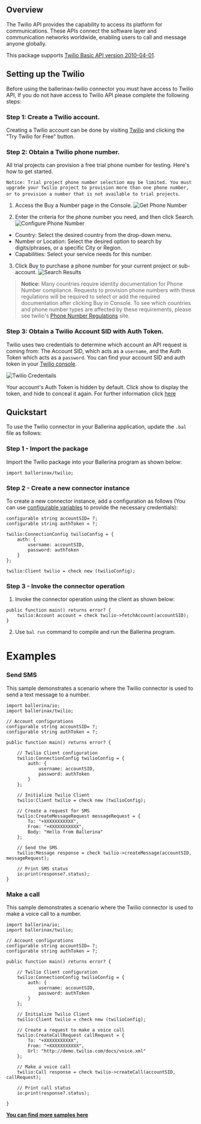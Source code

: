 ## Overview

The Twilio API provides the capability to access its platform for communications. These APIs connect the software layer and communication networks worldwide, enabling users to call and message anyone globally.

This package supports [Twilio Basic API version 2010-04-01](https://www.twilio.com/docs/all).

## Setting up the Twilio
Before using the ballerinax-twilio connector you must have access to Twilio API, If you do not have access to Twilio API please complete the following steps:

### Step 1: Create a Twilio account.
Creating a Twilio account can be done by visiting [Twilio](https://www.twilio.com) and clicking the "Try Twilio for Free" button.

### Step 2: Obtain a Twilio phone number.

All trial projects can provision a free trial phone number for testing. Here's how to get started.

`Notice: Trial project phone number selection may be limited. You must upgrade your Twilio project to provision more than one phone number, or to provision a number that is not available to trial projects`.

1. Access the Buy a Number page in the Console.
![Get Phone Number](https://github.com/ballerina-platform/module-ballerinax-twilio/tree/master/ballerina/resources/get-phone-number.png?raw=true)

2. Enter the criteria for the phone number you need, and then click Search.
![Configure Phone Number](https://github.com/ballerina-platform/module-ballerinax-twilio/tree/master/ballerina/resources/phone-number-config.png?raw=true)

- Country: Select the desired country from the drop-down menu.
- Number or Location: Select the desired option to search by digits/phrases, or a specific City or Region.
- Capabilities: Select your service needs for this number. 

3. Click Buy to purchase a phone number for your current project or sub-account.
![Search Results](https://github.com/ballerina-platform/module-ballerinax-twilio/tree/master/ballerina/resources/search-phone-number.png?raw=true)
> **Notice:** Many countries require identity documentation for Phone Number compliance. Requests to provision phone numbers with these regulations will be required to select or add the required documentation after clicking Buy in Console. To see which countries and phone number types are affected by these requirements, please see twilio's [Phone Number Regulations](https://www.twilio.com/guidelines/regulatory) site.

### Step 3: Obtain a Twilio Account SID with Auth Token.
Twilio uses two credentials to determine which account an API request is coming from: The Account SID, which acts as a `username`, and the Auth Token which acts as a `password`. You can find your account SID and auth token in your [Twilio console](https://www.twilio.com/console).

![Twilio Credentails](https://github.com/ballerina-platform/module-ballerinax-twilio/tree/master/ballerina/resources/get-credentails.png?raw=true)

Your account's Auth Token is hidden by default. Click show to display the token, and hide to conceal it again. For further information click [here](https://support.twilio.com/hc/en-us/articles/223136027-Auth-Tokens-and-How-to-Change-Them)

## Quickstart

To use the Twilio connector in your Ballerina application, update the `.bal` file as follows:

### Step 1 - Import the package

Import the Twilio package into your Ballerina program as shown below:

```ballerina
import ballerinax/twilio;
```

### Step 2 - Create a new connector instance

To create a new connector instance, add a configuration as follows (You can use [configurable variables](https://ballerina.io/learn/by-example/configurable.html) to provide the necessary credentials):

```ballerina
configurable string accountSID= ?;
configurable string authToken = ?;

twilio:ConnectionConfig twilioConfig = {
    auth: {
        username: accountSID,
        password: authToken
    }
};

twilio:Client twilio = check new (twilioConfig);
```

### Step 3 - Invoke the connector operation

1. Invoke the connector operation using the client as shown below:

```ballerina
public function main() returns error? {
    twilio:Account account = check twilio->fetchAccount(accountSID);
}
```

2. Use `bal run` command to compile and run the Ballerina program.

# Examples

### Send SMS
This sample demonstrates a scenario where the Twilio connector is used to send a text message to a number.

```ballerina
import ballerina/io;
import ballerinax/twilio;

// Account configurations
configurable string accountSID= ?;
configurable string authToken = ?;

public function main() returns error? {

    // Twilio Client configuration
    twilio:ConnectionConfig twilioConfig = {
        auth: {
            username: accountSID,
            password: authToken
        }
    };

    // Initialize Twilio Client
    twilio:Client twilio = check new (twilioConfig);

    // Create a request for SMS
    twilio:CreateMessageRequest messageRequest = {
        To: "+XXXXXXXXXXX",
        From: "+XXXXXXXXXXX",
        Body: "Hello from Ballerina"
    };

    // Send the SMS
    twilio:Message response = check twilio->createMessage(accountSID, messageRequest);

    // Print SMS status
    io:print(response?.status);
}
```

### Make a call
This sample demonstrates a scenario where the Twilio connector is used to make a voice call to a number.

```ballerina
import ballerina/io;
import ballerinax/twilio;

// Account configurations
configurable string accountSID= ?;
configurable string authToken = ?;

public function main() returns error? {

    // Twilio Client configuration
    twilio:ConnectionConfig twilioConfig = {
        auth: {
            username: accountSID,
            password: authToken
        }
    };

    // Initialize Twilio Client
    twilio:Client twilio = check new (twilioConfig);

    // Create a request to make a voice call
    twilio:CreateCallRequest callRequest = {
        To: "+XXXXXXXXXXX",
        From: "+XXXXXXXXXXX",
        Url: "http://demo.twilio.com/docs/voice.xml"
    };

    // Make a voice call
    twilio:Call response = check twilio->createCall(accountSID, callRequest);

    // Print call status
    io:print(response?.status);

}
```

**[You can find more samples here](https://github.com/ballerina-platform/module-ballerinax-twilio/tree/master/examples)**